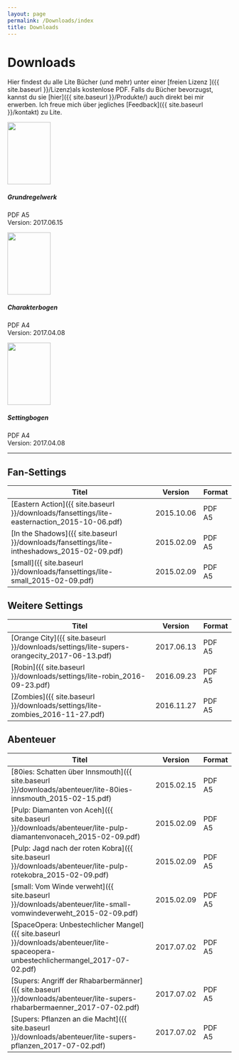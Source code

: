 ```yaml
---
layout: page
permalink: /Downloads/index
title: Downloads
---
```


# Downloads

Hier findest du alle Lite Bücher (und mehr) unter einer [freien Lizenz ]({{ site.baseurl }}/Lizenz)als kostenlose PDF. Falls du Bücher bevorzugst, kannst du sie [hier]({{ site.baseurl }}/Produkte/) auch direkt bei mir erwerben. Ich freue mich über jegliches [Feedback]({{ site.baseurl }}/kontakt) zu Lite.

<div class="row row-cols-1 row-cols-md-2 g-4">
    <div class="col">
        <div class="card bg-blue text-light h-100">
            <div class="card-body">
                <div class="row g-0">
                    <div class="col-sm-4 d-flex justify-content-center align-items-center">
                        <img class="border border-white" src="{{ site.baseurl }}/assets/downthumbs/grw2_lite-grw2_2017-06-15_pdf.png" width="97" height="140">
                    </div>
                    <div class="col-sm-8">
                        <h5>Grundregelwerk</h5>
                        <p class="card-text">PDF A5<br/>
                        Version: 2017.06.15</p>
                    </div>
                </div>
            </div>
        </div>
    </div>
    <div class="col">
        <div class="card bg-blue text-light h-100">
            <div class="card-body">
                <div class="row g-0">
                    <div class="col-sm-4 d-flex justify-content-center align-items-center">
                        <img class="border border-white" src="{{ site.baseurl }}/assets/downthumbs/grw2_lite-charakterbogen-a4_2017-04-08_pdf.png" width="97" height="140">
                    </div>
                    <div class="col-sm-8">
                        <h5>Charakterbogen</h5>
                        <p class="card-text">PDF A4<br/>
                        Version: 2017.04.08</p>
                    </div>
                </div>
            </div>
        </div>
    </div>
    <div class="col">
        <div class="card bg-blue text-light h-100">
            <div class="card-body">
                <div class="row g-0">
                    <div class="col-sm-4 d-flex justify-content-center align-items-center">
                        <img class="border border-white" src="{{ site.baseurl }}/assets/downthumbs/grw2_lite-settingbogen-a4_2017-04-08_pdf.png" width="97" height="140">
                    </div>
                    <div class="col-sm-8">
                        <h5>Settingbogen</h5>
                        <p class="card-text">PDF A4<br/>
                        Version: 2017.04.08</p>
                    </div>
                </div>
            </div>
        </div>
    </div>
</div>

<hr/>

## Fan-Settings

| Titel | Version | Format |
| - | - | - |
| [Eastern Action]({{ site.baseurl }}/downloads/fansettings/lite-easternaction_2015-10-06.pdf) | 2015.10.06 | PDF A5 |
| [In the Shadows]({{ site.baseurl }}/downloads/fansettings/lite-intheshadows_2015-02-09.pdf) | 2015.02.09 | PDF A5 |
| [small]({{ site.baseurl }}/downloads/fansettings/lite-small_2015-02-09.pdf) | 2015.02.09 | PDF A5 |

## Weitere Settings

| Titel | Version | Format |
| - | - | - |
| [Orange City]({{ site.baseurl }}/downloads/settings/lite-supers-orangecity_2017-06-13.pdf) | 2017.06.13 | PDF A5 |
| [Robin]({{ site.baseurl }}/downloads/settings/lite-robin_2016-09-23.pdf) | 2016.09.23 | PDF A5 |
| [Zombies]({{ site.baseurl }}/downloads/settings/lite-zombies_2016-11-27.pdf) | 2016.11.27 | PDF A5 |

## Abenteuer

| Titel | Version | Format |
| - | - | - |
| [80ies: Schatten über Innsmouth]({{ site.baseurl }}/downloads/abenteuer/lite-80ies-innsmouth_2015-02-15.pdf) | 2015.02.15 | PDF A5 |
| [Pulp: Diamanten von Aceh]({{ site.baseurl }}/downloads/abenteuer/lite-pulp-diamantenvonaceh_2015-02-09.pdf) | 2015.02.09 | PDF A5 |
| [Pulp: Jagd nach der roten Kobra]({{ site.baseurl }}/downloads/abenteuer/lite-pulp-rotekobra_2015-02-09.pdf) | 2015.02.09 | PDF A5 |
| [small: Vom Winde verweht]({{ site.baseurl }}/downloads/abenteuer/lite-small-vomwindeverweht_2015-02-09.pdf) | 2015.02.09 | PDF A5 |
| [SpaceOpera: Unbestechlicher Mangel]({{ site.baseurl }}/downloads/abenteuer/lite-spaceopera-unbestechlichermangel_2017-07-02.pdf) | 2017.07.02 | PDF A5 |
| [Supers: Angriff der Rhabarbermänner]({{ site.baseurl }}/downloads/abenteuer/lite-supers-rhabarbermaenner_2017-07-02.pdf) | 2017.07.02 | PDF A5 |
| [Supers: Pflanzen an die Macht]({{ site.baseurl }}/downloads/abenteuer/lite-supers-pflanzen_2017-07-02.pdf) | 2017.07.02 | PDF A5 |
